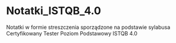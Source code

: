 # Notatki_ISTQB_4.0
Notatki w formie streszczenia sporządzone na podstawie sylabusa Certyfikowany Tester Poziom Podstawowy ISTQB 4.0
